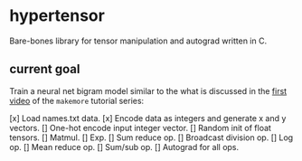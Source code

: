 # hypertensor

Bare-bones library for tensor manipulation and autograd written in C.

## current goal

Train a neural net bigram model similar to the what is discussed in the [first video](https://www.youtube.com/watch?v=PaCmpygFfXo&list=PLAqhIrjkxbuWI23v9cThsA9GvCAUhRvKZ&index=2) of the `makemore` tutorial series:

[x] Load names.txt data.
[x] Encode data as integers and generate x and y vectors.
[] One-hot encode input integer vector.
[] Random init of float tensors.
[] Matmul.
[] Exp.
[] Sum reduce op.
[] Broadcast division op.
[] Log op.
[] Mean reduce op.
[] Sum/sub op.
[] Autograd for all ops.

